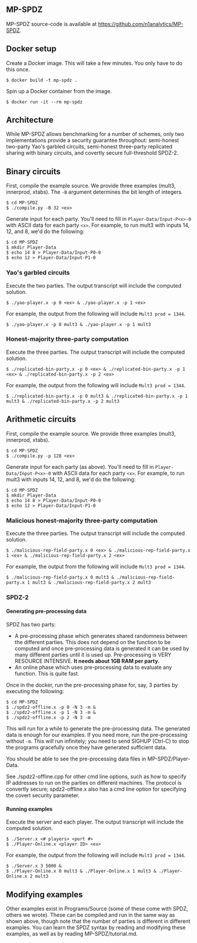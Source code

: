 ## MP-SPDZ

MP-SPDZ source-code is available at https://github.com/n1analytics/MP-SPDZ.

## Docker setup

Create a Docker image. This will take a few minutes. You only have to do this
once.
```
$ docker build -t mp-spdz .
```

Spin up a Docker container from the image.
```
$ docker run -it --rm mp-spdz
```

## Architecture

While MP-SPDZ allows benchmarking for a number of schemes, only two implementations provide a security guarantee throughout: semi-honest two-party Yao's garbled circuits, semi-honest three-party replicated sharing with binary circuits, and covertly secure full-threshold SPDZ-2.

## Binary circuits

First, compile the example source. We provide three examples (mult3, innerprod,
xtabs). The `-B` argument determines the bit length of integers.
```
$ cd MP-SPDZ
$ ./compile.py -B 32 <ex>
```

Generate input for each party.
You'll need to fill in `Player-Data/Input-P<x>-0` with ASCII data for each party
`<x>`.
For example, to run mult3 with inputs 14, 12, and 8, we'd do the following:
```
$ cd MP-SPDZ
$ mkdir Player-Data
$ echo 14 8 > Player-Data/Input-P0-0
$ echo 12 > Player-Data/Input-P1-0
```

### Yao's garbled circuits

Execute the two parties. The output transcript will include the
computed solution.
``` 
$ ./yao-player.x -p 0 <ex> & ./yao-player.x -p 1 <ex>
```

For example, the output from the following will include `Mult3 prod = 1344`. 
```
$ ./yao-player.x -p 0 mult3 & ./yao-player.x -p 1 mult3
```

### Honest-majority three-party computation

Execute the three parties. The output transcript will include the
computed solution.
``` 
$ ./replicated-bin-party.x -p 0 <ex> & ./replicated-bin-party.x -p 1 <ex> & ./replicated-bin-party.x -p 2 <ex>
```

For example, the output from the following will include `Mult3 prod = 1344`. 
```
$ ./replicated-bin-party.x -p 0 mult3 & ./replicated-bin-party.x -p 1 mult3 & ./replicated-bin-party.x -p 2 mult3
```

## Arithmetic circuits

First, compile the example source. We provide three examples (mult3, innerprod,
xtabs).
```
$ cd MP-SPDZ
$ ./compile.py -p 128 <ex>
```

Generate input for each party (as above).
You'll need to fill in `Player-Data/Input-P<x>-0` with ASCII data for each party
`<x>`.
For example, to run mult3 with inputs 14, 12, and 8, we'd do the following:
```
$ cd MP-SPDZ
$ mkdir Player-Data
$ echo 14 8 > Player-Data/Input-P0-0
$ echo 12 > Player-Data/Input-P1-0
```

### Malicious honest-majority three-party computation

Execute the three parties. The output transcript will include the
computed solution.
```
$ ./malicious-rep-field-party.x 0 <ex> & ./malicious-rep-field-party.x 1 <ex> & ./malicious-rep-field-party.x 2 <ex>
```

For example, the output from the following will include `Mult3 prod = 1344`.
```
$ ./malicious-rep-field-party.x 0 mult3 & ./malicious-rep-field-party.x 1 mult3 & ./malicious-rep-field-party.x 2 mult3
```

### SPDZ-2

#### Generating pre-processing data

SPDZ has two parts:
- A pre-processing phase which generates shared randomness between the different parties. 
    This does not depend on the function to be computed and once pre-processing data is generated
    it can be used by many different parties until it is used up. 
    Pre-processing is VERY RESOURCE INTENSIVE. **It needs about 1GB RAM per party.**
- An online phase which uses pre-processing data to evaluate any function. This is quite fast.

Once in the docker, run the pre-processing phase for, say, 3 parties by executing the following:
```
$ cd MP-SPDZ
$ ./spdz2-offline.x -p 0 -N 3 -m &
$ ./spdz2-offline.x -p 1 -N 3 -m &
$ ./spdz2-offline.x -p 2 -N 3 -m
```

This will run for a while to generate the pre-processing data. The generated data is enough for our examples. If you need more, run the pre-processing without `-m`. This will run infinitely; you need to send SIGHUP (Ctrl-C) to stop the programs gracefully once they have generated sufficient data.

You should be able to see the pre-processing data files in MP-SPDZ/Player-Data.

See ./spdz2-offline.cpp for other cmd line options, such as how to specify IP addresses to run on the parties on different machines. The protocol is convertly secure; spdz2-offline.x also has a cmd line option for specifying the covert security parameter.

#### Running examples

Execute the server and each player. The output transcript will include the
computed solution.
``` 
$ ./Server.x <# players> <port #> 
$ ./Player-Online.x <player ID> <ex>
```

For example, the output from the following will include `Mult3 prod = 1344`. 
```
$ ./Server.x 3 5000 &
$ ./Player-Online.x 0 mult3 & ./Player-Online.x 1 mult3 & ./Player-Online.x 2 mult3
```

## Modifying examples

Other examples exist in Programs/Source (some of these come with SPDZ, others we wrote). These can be compiled and run in the same way as shown above, though note that the number of parties is different in different examples. You can learn the SPDZ syntax by reading and modifying these examples, as well as by reading MP-SPDZ/tutorial.md.

